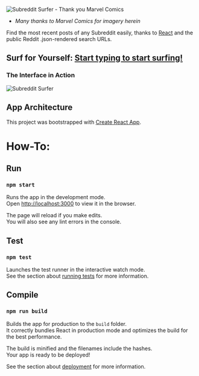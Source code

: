 ![Subreddit Surfer - Thank you Marvel Comics](https://gdurl.com/a_o0)
* *Many thanks to Marvel Comics for imagery herein*

Find the most recent posts of any Subreddit easily, thanks to [React](https://reactjs.org/) and the public Reddit .json-rendered search URLs.

## Surf for Yourself: [Start typing to start surfing!](http://subreddit-surfer.surge.sh/)

### The Interface in Action
![Subreddit Surfer](https://gdurl.com/4upH)


## App Architecture

This project was bootstrapped with [Create React App](https://github.com/facebook/create-react-app).

# How-To:

## Run
### `npm start`

Runs the app in the development mode.<br>
Open [http://localhost:3000](http://localhost:3000) to view it in the browser.

The page will reload if you make edits.<br>
You will also see any lint errors in the console.

## Test
### `npm test`

Launches the test runner in the interactive watch mode.<br>
See the section about [running tests](https://facebook.github.io/create-react-app/docs/running-tests) for more information.


## Compile
### `npm run build`

Builds the app for production to the `build` folder.<br>
It correctly bundles React in production mode and optimizes the build for the best performance.

The build is minified and the filenames include the hashes.<br>
Your app is ready to be deployed!

See the section about [deployment](https://facebook.github.io/create-react-app/docs/deployment) for more information.
